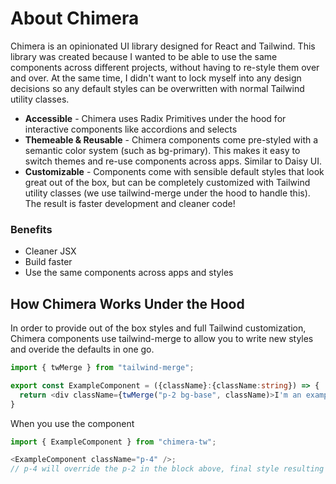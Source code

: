 # About Chimera

Chimera is an opinionated UI library designed for React and Tailwind. This library was created because I wanted to be able to use the same components across different projects, without having to re-style them over and over. At the same time, I didn't want to lock myself into any design decisions so any default styles can be overwritten with normal Tailwind utility classes.

- **Accessible** - Chimera uses Radix Primitives under the hood for interactive components like accordions and selects
- **Themeable & Reusable** - Chimera components come pre-styled with a semantic color system (such as bg-primary). This makes it easy to switch themes and re-use components across apps. Similar to Daisy UI.
- **Customizable** - Components come with sensible default styles that look great out of the box, but can be completely customized with Tailwind utility classes (we use tailwind-merge under the hood to handle this). The result is faster development and cleaner code!

### Benefits

- Cleaner JSX
- Build faster
- Use the same components across apps and styles

## How Chimera Works Under the Hood

In order to provide out of the box styles and full Tailwind customization, Chimera components use tailwind-merge to allow you to write new styles and overide the defaults in one go.

```typescript
import { twMerge } from "tailwind-merge";

export const ExampleComponent = ({className}:{className:string}) => {
  return <div className={twMerge("p-2 bg-base", className)>I'm an example!</div>
}

```

When you use the component

```typescript
import { ExampleComponent } from "chimera-tw";

<ExampleComponent className="p-4" />;
// p-4 will override the p-2 in the block above, final style resulting in "p-4 bg-base"
```

